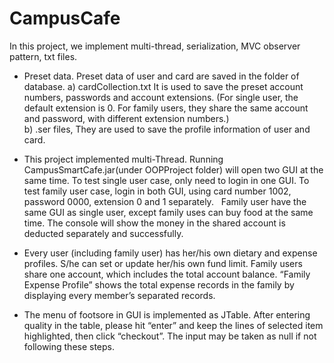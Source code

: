# CampusCafe

In this project, we implement multi-thread, serialization, MVC observer pattern, txt files. 

- Preset data. Preset data of user and card are saved in the folder of database.
a) cardCollection.txt
It is used to save the preset account numbers, passwords and account extensions. (For single user, the default extension is 0. For family users, they share the same account and password, with different extension numbers.)  
b) .ser files, 
They are used to save the profile information of user and card.

- This project implemented multi-Thread. Running CampusSmartCafe.jar(under OOPProject folder) will open two GUI at the same time. To test single user case, only need to login in one GUI. To test family user case, login in both GUI, using card number 1002, password 0000, extension 0 and 1 separately.   
Family user have the same GUI as single user, except family uses can buy food at the same time. The console will show the money in the shared account  is deducted separately and successfully. 

- Every user (including family user) has her/his own dietary and expense profiles. S/he can set or update her/his own fund limit. Family users share one account, which includes the total account balance. “Family Expense Profile” shows the total expense records in the family by displaying every member’s separated records.

- The menu of footsore in GUI is implemented as JTable. After entering quality in the table, please hit “enter” and keep the lines of selected item highlighted, then click “checkout”. The input may be taken as null if not following these steps. 
